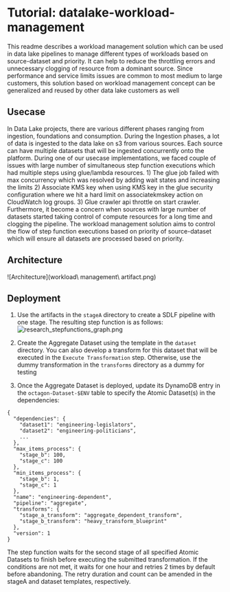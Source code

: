 # Tutorial: datalake-workload-management

This readme describes a workload management solution which can be used in data lake pipelines to manage different types of workloads based on source-dataset and priority. It can help to reduce the throttling errors and unnecessary clogging of resource from a dominant source. Since performance and service limits issues are common to most medium to large customers, this solution based on workload management concept can be generalized and reused by other data lake customers as well

## Usecase
In Data Lake projects, there are various different phases ranging from ingestion, foundations and consumption. During the Ingestion phases, a lot of data is ingested to the data lake on s3 from various sources. Each source can have multiple datasets that will be ingested concurrently onto the platform. During one of our usecase implementations, we faced couple of issues with large number of simultaneous step function executions which had multiple steps using glue/lambda resources. 1) The glue job failed with max concurrency which was resolved by adding wait states and increasing the limits 2) Associate KMS key when using KMS key in the glue security configuration where we hit a hard limit on associatekmskey action on CloudWatch log groups. 3) Glue crawler api throttle on start crawler. Furthermore, it become a concern when sources with large number of datasets started taking control of compute resources for a long time and clogging the pipeline. The workload management solution aims to control the flow of step function executions based on priority of source-dataset which will ensure all datasets are processed based on priority.

## Architecture
![Architecture](workload\ management\ artifact.png) 


## Deployment
1. Use the artifacts in the `stageA` directory to create a SDLF pipeline with one stage. The resulting step function is as follows: 
![research_stepfunctions_graph.png](docs/_static/dependency_stepfunction.png)

2. Create the Aggregate Dataset using the template in the `dataset` directory. You can also develop a transform for this dataset that will be executed in the `Execute Transformation` step. Otherwise, use the dummy transformation in the `transforms` directory as a dummy for testing

3. Once the Aggregate Dataset is deployed, update its DynamoDB entry in the `octagon-Dataset-$ENV` table to specify the Atomic Dataset(s) in the dependencies:
```
{
  "dependencies": {
    "dataset1": "engineering-legislators",
    "dataset2": "engineering-politicians",
    ...
  },
  "max_items_process": {
    "stage_b": 100,
    "stage_c": 100
  },
  "min_items_process": {
    "stage_b": 1,
    "stage_c": 1
  },
  "name": "engineering-dependent",
  "pipeline": "aggregate",
  "transforms": {
    "stage_a_transform": "aggregate_dependent_transform",
    "stage_b_transform": "heavy_transform_blueprint"
  },
  "version": 1
}
```
The step function waits for the second stage of all specified Atomic Datasets to finish before executing the submitted transformation. If the conditions are not met, it waits for one hour and retries 2 times by default before abandoning. The retry duration and count can be amended in the stageA and dataset templates, respectively.